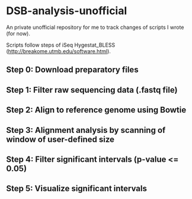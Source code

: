 # DSB-analysis-unofficial
An private unofficial repository for me to track changes of scripts I wrote (for now).

Scripts follow steps of iSeq Hygestat_BLESS (http://breakome.utmb.edu/software.html).

## Step 0: Download preparatory files

## Step 1: Filter raw sequencing data (.fastq file)

## Step 2: Align to reference genome using Bowtie

## Step 3: Alignment analysis by scanning of window of user-defined size

## Step 4: Filter significant intervals (p-value <= 0.05)

## Step 5: Visualize significant intervals
